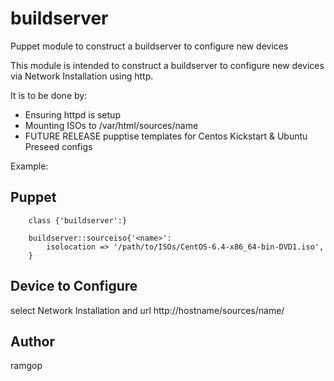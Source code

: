 buildserver
===========

Puppet module to construct a buildserver to configure new devices

This module is intended to construct a buildserver to configure new devices
via Network Installation using http.


It is to be done by:
* Ensuring httpd is setup
* Mounting ISOs to /var/html/sources/name
* FUTURE RELEASE pupptise templates for Centos Kickstart & Ubuntu Preseed configs

Example:
## Puppet
```puppet
    class {'buildserver':}

    buildserver::sourceiso{'<name>':
        isolocation => '/path/to/ISOs/CentOS-6.4-x86_64-bin-DVD1.iso',
    }
```
## Device to Configure
select Network Installation and url http://hostname/sources/name/

## Author
ramgop

